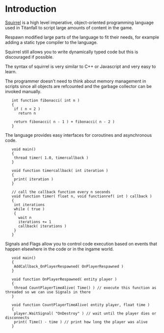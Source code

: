 # Introduction

[Squirrel](http://squirrel-lang.org/) is a high level imperative, object-oriented programming language used in Titanfall to script large amounts of content in the game.

Respawn modified large parts of the language to fit their needs, for example adding a static type compiler to the language.

Squirrel still allows you to write dynamically typed code but this is discouraged if possible.

The syntax of squirrel is very similar to C++ or Javascript and very easy to learn.

The programmer doesn't need to think about memory management in scripts since all objects are refcounted and the garbage collector can be invoked manually.

```squirrel
   int function fibonacci( int n )
   {
    if ( n < 2 )
      return n

    return fibonacci( n - 1 ) + fibonacci( n - 2 )
   }
```

The language provides easy interfaces for coroutines and asynchronous code.

```squirrel
   void main()
   {
    thread timer( 1.0, timercallback )
   }

   void function timercallback( int iteration )
   {
    print( iteration )
   }

   // call the callback function every n seconds
   void function timer( float n, void functionref( int ) callback )
   {
    int iterations
    while ( true )
    {
      wait n
      iterations += 1
      callback( iterations )
    }
   }
```

Signals and Flags allow you to control code execution based on events that happen elsewhere in the code or in the ingame world.

```squirrel
   void main()
   {
    AddCallback_OnPlayerRespawned( OnPlayerRespawned )
   }

   void function OnPlayerRespawned( entity player )
   {
    thread CountPlayerTimeAlive( Time() ) // execute this function as threaded so we can use Signals in there
   }

   void function CountPlayerTimeAlive( entity player, float time )
   {
    player.WaitSignal( "OnDestroy" ) // wait until the player dies or disconnects
    print( Time() - time ) // print how long the player was alive
   }
```
